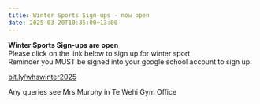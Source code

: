 ```yaml
---
title: Winter Sports Sign-ups - now open
date: 2025-03-20T10:35:00+13:00
---
```

**Winter Sports Sign-ups are open**  
Please click on the link below to sign up for winter sport.  
Reminder you MUST be signed into your google school account to sign up.

[bit.ly/whswinter2025](https://docs.google.com/forms/d/18rJBGvy-VGi2556c1JDDEGilWMbyeQGBD9SVUrPTXiA/viewform?edit_requested=true)

Any queries see Mrs Murphy in Te Wehi Gym Office
